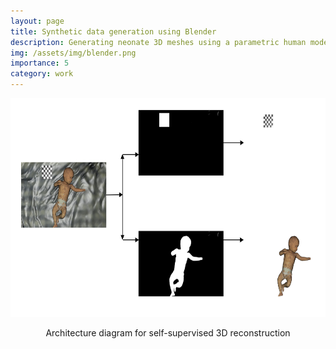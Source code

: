 ```yaml
---
layout: page
title: Synthetic data generation using Blender
description: Generating neonate 3D meshes using a parametric human model (SMIL)
img: /assets/img/blender.png
importance: 5
category: work
---
```



<div>
<img src="/assets/img/blender.png" alt="Multi-view self-supervised 3D reconstruction" style="height:350px;width:auto;">
<p><center> Architecture diagram for self-supervised 3D reconstruction </center></p>
</div>

